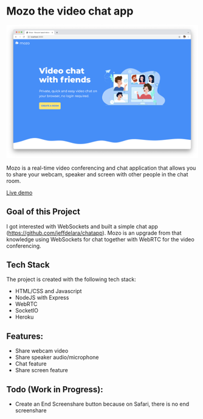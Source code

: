 # Mozo the video chat app

![Mozo video conference chat app](public/images/cover.png)

Mozo is a real-time video conferencing and chat application that allows you to share your webcam, speaker and screen with other people in the chat room.

[Live demo](https://mozoapp.herokuapp.com/) 

## Goal of this Project
I got interested with WebSockets and built a simple chat app (https://github.com/jeffdelara/chatapp). Mozo is an upgrade from that knowledge using WebSockets for chat together with WebRTC for the video conferencing.
## Tech Stack
The project is created with the following tech stack: 
- HTML/CSS and Javascript
- NodeJS with Express
- WebRTC
- SocketIO
- Heroku

## Features: 
- Share webcam video
- Share speaker audio/microphone
- Chat feature
- Share screen feature

## Todo (Work in Progress): 
- Create an End Screenshare button because on Safari, there is no end screenshare 
